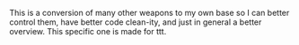 This is a conversion of many other weapons to my own base so I can better control them, have better code clean-ity, and just in general a better overview. This specific one is made for ttt.